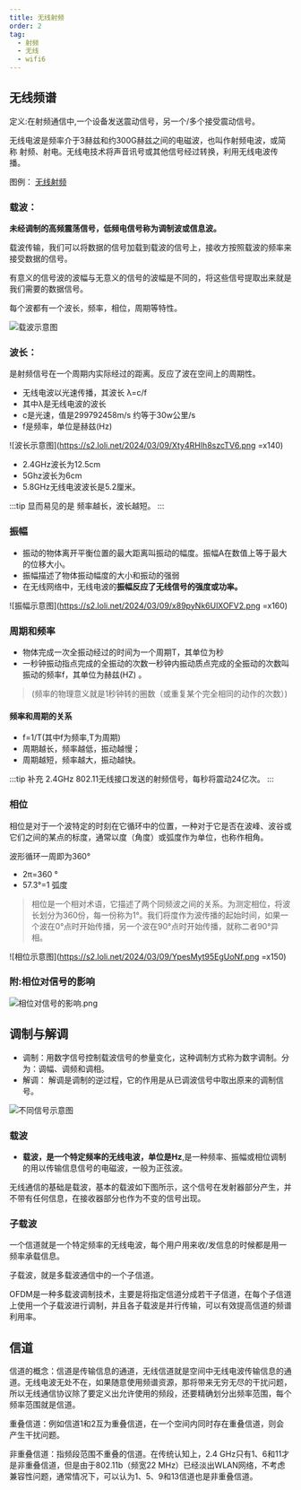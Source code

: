 ```yaml
---
title: 无线射频
order: 2
tag:
  - 射频
  - 无线
  - wifi6
---
```


## 无线频谱
定义:在射频通信中,一个设备发送震动信号，另一个/多个接受震动信号。

无线电波是频率介于3赫兹和约300G赫兹之间的电磁波，也叫作射频电波，或简称
射频、射电。无线电技术将声音讯号或其他信号经过转换，利用无线电波传播。

图例： [无线射频](https://baike.baidu.com/item/%E6%97%A0%E7%BA%BF%E7%94%B5%E9%A2%91%E8%B0%B1/8975200)

### 载波：
**未经调制的高频震荡信号，低频电信号称为调制波或信息波。**

载波传输，我们可以将数据的信号加载到载波的信号上，接收方按照载波的频率来接受数据的信号。

有意义的信号波的波幅与无意义的信号的波幅是不同的，将这些信号提取出来就是我们需要的数据信号。

每个波都有一个波长，频率，相位，周期等特性。

![载波示意图](https://s2.loli.net/2024/03/09/WQe64Oiq3Nrn52R.png)

### 波长：
是射频信号在一个周期内实际经过的距离。反应了波在空间上的周期性。

- 无线电波以光速传播，其波长 λ=c/f
- 其中λ是无线电波的波长
- c是光速，值是299792458m/s 约等于30w公里/s
- f是频率，单位是赫兹(Hz) 

![波长示意图](https://s2.loli.net/2024/03/09/Xty4RHIh8szcTV6.png =x140)

- 2.4GHz波长为12.5cm
- 5Ghz波长为6cm
- 5.8GHz无线电波波长是5.2厘米。

:::tip 显而易见的是
频率越长，波长越短。
:::

### 振幅
- 振动的物体离开平衡位置的最大距离叫振动的幅度。振幅A在数值上等于最大的位移大小。
- 振幅描述了物体振动幅度的大小和振动的强弱
- 在无线网络中，无线电波的**振幅反应了无线信号的强度或功率。**

![振幅示意图](https://s2.loli.net/2024/03/09/x89pyNk6UlXOFV2.png =x160)

### 周期和频率
- 物体完成一次全振动经过的时间为一个周期T，其单位为秒
- 一秒钟振动指点完成的全振动的次数一秒钟内振动质点完成的全振动的次数叫振动的频率f，其单位为赫兹(HZ) 。
> (频率的物理意义就是1秒钟转的圈数（或重复某个完全相同的动作的次数）)

#### 频率和周期的关系

- f=1/T(其中f为频率,T为周期)
- 周期越长，频率越低，振动越慢；
- 周期越短，频率越大，振动越快。

:::tip 补充
2.4GHz 802.11无线接口发送的射频信号，每秒将震动24亿次。
:::

### 相位

相位是对于一个波特定的时刻在它循环中的位置，一种对于它是否在波峰、波谷或它们之间的某点的标度，通常以度（角度）或弧度作为单位，也称作相角。

波形循环一周即为360°
- 2π=360 °
- 57.3°=1 弧度

>相位是一个相对术语，它描述了两个同频波之间的关系。为测定相位，将波长划分为360份，每一份称为1°。我们将度作为波传播的起始时间，如果一个波在0°点时开始传播，另一个波在90°点时开始传播，就称二者90°异相。

![相位示意图](https://s2.loli.net/2024/03/09/YpesMyt95EgUoNf.png =x150)

### 附:相位对信号的影响

![相位对信号的影响.png](https://s2.loli.net/2024/03/09/94CJ3rY7epgKWOm.png)

## 调制与解调

- 调制：用数字信号控制载波信号的参量变化，这种调制方式称为数字调制。分为：调幅、调频和调相。
- 解调： 解调是调制的逆过程，它的作用是从已调波信号中取出原来的调制信号。

![不同信号示意图](https://s2.loli.net/2024/03/09/UfQJt21iLjoWbZn.png)

### 载波

- **载波，是一个特定频率的无线电波，单位是Hz**,是一种频率、振幅或相位调制的用以传输信息信号的电磁波，一般为正弦波。

无线通信的基础是载波，基本的载波如下图所示，这个信号在发射器部分产生，并不带有任何信息，在接收器部分也作为不变的信号出现。

### 子载波

一个信道就是一个特定频率的无线电波，每个用户用来收/发信息的时候都是用一频率承载信息。

子载波，就是多载波通信中的一个子信道。

OFDM是一种多载波调制技术，主要是将指定信道分成若干子信道，在每个子信道上使用一个子载波进行调制，并且各子载波是并行传输，可以有效提高信道的频谱利用率。 


## 信道
信道的概念：信道是传输信息的通道，无线信道就是空间中无线电波传输信息的通道。无线电波无处不在，如果随意使用频谱资源，那将带来无穷无尽的干扰问题，所以无线通信协议除了要定义出允许使用的频段，还要精确划分出频率范围，每个频率范围就是信道。 

重叠信道：例如信道1和2互为重叠信道，在一个空间内同时存在重叠信道，则会产生干扰问题。

非重叠信道：指频段范围不重叠的信道。在传统认知上，2.4 GHz只有1、6和11才是非重叠信道，但是由于802.11b（频宽22 MHz）已经淡出WLAN网络，不考虑兼容性问题，通常情况下，可以认为1、5、9和13信道也是非重叠信道。
